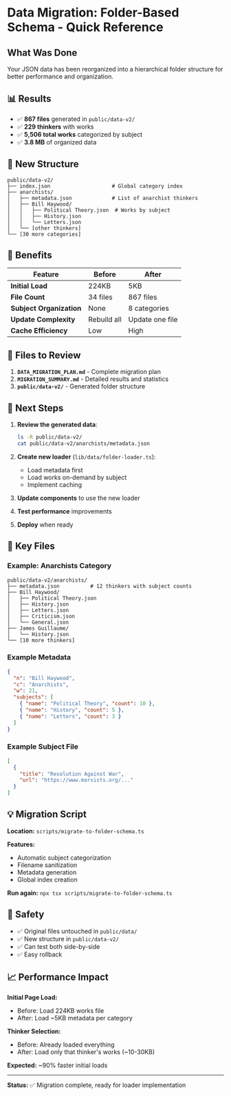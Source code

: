 # Data Migration: Folder-Based Schema - Quick Reference

## What Was Done

Your JSON data has been reorganized into a hierarchical folder structure for better performance and organization.

## 📊 Results

- ✅ **867 files** generated in `public/data-v2/`
- ✅ **229 thinkers** with works
- ✅ **5,506 total works** categorized by subject
- ✅ **3.8 MB** of organized data

## 📁 New Structure

```
public/data-v2/
├── index.json                    # Global category index
├── anarchists/
│   ├── metadata.json             # List of anarchist thinkers
│   ├── Bill Haywood/
│   │   ├── Political Theory.json  # Works by subject
│   │   ├── History.json
│   │   └── Letters.json
│   └── [other thinkers]
└── [30 more categories]
```

## 🎯 Benefits

| Feature | Before | After |
|---------|--------|-------|
| **Initial Load** | 224KB | 5KB |
| **File Count** | 34 files | 867 files |
| **Subject Organization** | None | 8 categories |
| **Update Complexity** | Rebuild all | Update one file |
| **Cache Efficiency** | Low | High |

## 📝 Files to Review

1. **`DATA_MIGRATION_PLAN.md`** - Complete migration plan
2. **`MIGRATION_SUMMARY.md`** - Detailed results and statistics  
3. **`public/data-v2/`** - Generated folder structure

## 🚀 Next Steps

1. **Review the generated data**:
   ```bash
   ls -R public/data-v2/
   cat public/data-v2/anarchists/metadata.json
   ```

2. **Create new loader** (`lib/data/folder-loader.ts`):
   - Load metadata first
   - Load works on-demand by subject
   - Implement caching

3. **Update components** to use the new loader

4. **Test performance** improvements

5. **Deploy** when ready

## 📂 Key Files

### Example: Anarchists Category
```
public/data-v2/anarchists/
├── metadata.json          # 12 thinkers with subject counts
├── Bill Haywood/
│   ├── Political Theory.json
│   ├── History.json
│   ├── Letters.json
│   ├── Criticism.json
│   └── General.json
├── James Guillaume/
│   └── History.json
└── [10 more thinkers]
```

### Example Metadata
```json
{
  "n": "Bill Haywood",
  "c": "Anarchists",
  "w": 21,
  "subjects": [
    { "name": "Political Theory", "count": 10 },
    { "name": "History", "count": 5 },
    { "name": "Letters", "count": 3 }
  ]
}
```

### Example Subject File
```json
[
  {
    "title": "Resolution Against War",
    "url": "https://www.marxists.org/..."
  }
]
```

## 💡 Migration Script

**Location:** `scripts/migrate-to-folder-schema.ts`

**Features:**
- Automatic subject categorization
- Filename sanitization
- Metadata generation
- Global index creation

**Run again:** `npx tsx scripts/migrate-to-folder-schema.ts`

## 🔄 Safety

- ✅ Original files untouched in `public/data/`
- ✅ New structure in `public/data-v2/`
- ✅ Can test both side-by-side
- ✅ Easy rollback

## 📈 Performance Impact

**Initial Page Load:**
- Before: Load 224KB works file
- After: Load ~5KB metadata per category

**Thinker Selection:**
- Before: Already loaded everything
- After: Load only that thinker's works (~10-30KB)

**Expected:** ~90% faster initial loads

---

**Status:** ✅ Migration complete, ready for loader implementation

